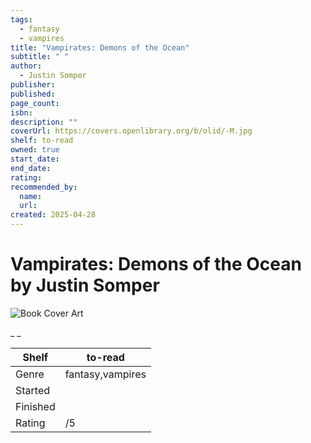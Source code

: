 ```yaml
---
tags:
  - fantasy
  - vampires
title: "Vampirates: Demons of the Ocean"
subtitle: " "
author:
  - Justin Somper
publisher:
published:
page_count:
isbn:
description: ""
coverUrl: https://covers.openlibrary.org/b/olid/-M.jpg
shelf: to-read
owned: true
start_date:
end_date:
rating:
recommended_by:
  name:
  url:
created: 2025-04-28
---
```


# Vampirates: Demons of the Ocean by Justin Somper

![Book Cover Art](https://covers.openlibrary.org/b/olid/-M.jpg)

_ _

| Shelf | to-read |
| --- | --- |
| Genre | fantasy,vampires |
| Started |  |
| Finished |  |
| Rating | /5 |

